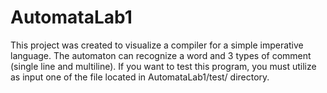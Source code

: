 # AutomataLab1

This project was created to visualize a compiler for a simple imperative language.
The automaton can recognize a word and 3 types of comment (single line and multiline).
If you want to test this program, you must utilize as input one of the file located in AutomataLab1/test/ directory.
